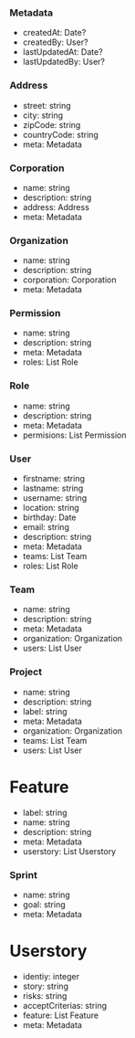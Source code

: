 ### Metadata
- createdAt: Date?
- createdBy: User?
- lastUpdatedAt: Date?
- lastUpdatedBy: User?

### Address
- street: string
- city: string
- zipCode: string
- countryCode: string
- meta: Metadata

### Corporation
- name: string
- description: string
- address: Address
- meta: Metadata

### Organization
- name: string
- description: string
- corporation: Corporation
- meta: Metadata

### Permission
- name: string
- description: string
- meta: Metadata
- roles: List Role

### Role
- name: string
- description: string
- meta: Metadata
- permisions: List Permission

### User
- firstname: string
- lastname: string
- username: string
- location: string
- birthday: Date
- email: string
- description: string
- meta: Metadata
- teams: List Team
- roles: List Role

### Team
- name: string
- description: string
- meta: Metadata
- organization: Organization
- users: List User

### Project
- name: string
- description: string
- label: string
- meta: Metadata
- organization: Organization
- teams: List Team
- users: List User

# Feature
- label: string
- name: string
- description: string
- meta: Metadata
- userstory: List Userstory

### Sprint
- name: string
- goal: string
- meta: Metadata

# Userstory
- identiy: integer
- story: string
- risks: string
- acceptCriterias: string
- feature: List Feature
- meta: Metadata
